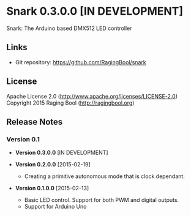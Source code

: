 # Snark 0.3.0.0 [IN DEVELOPMENT]
Snark: The Arduino based DMX512 LED controller

## Links
* Git repository: https://github.com/RagingBool/snark

## License
Apache License 2.0 (http://www.apache.org/licenses/LICENSE-2.0)
Copyright 2015 Raging Bool (http://ragingbool.org)

## Release Notes
### Version 0.1
  
* **Version 0.3.0.0** [IN DEVELOPMENT]

* **Version 0.2.0.0** [2015-02-19]
  * Creating a primitive autonomous mode that is clock dependant.

* **Version 0.1.0.0** [2015-02-13]
  * Basic LED control. Support for both PWM and digital outputs.
  * Support for Arduino Uno

